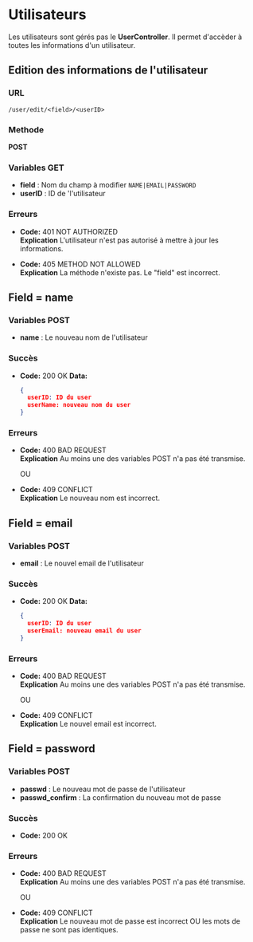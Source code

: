 # Utilisateurs

Les utilisateurs sont gérés pas le **UserController**. Il permet d'accèder à toutes les informations d'un utilisateur.

## Edition des informations de l'utilisateur

### URL

```
/user/edit/<field>/<userID>
```

### Methode
**POST**

### Variables GET

* **field** : Nom du champ à modifier `NAME|EMAIL|PASSWORD`
* **userID** : ID de 'l'utilisateur

### Erreurs

* **Code:** 401 NOT AUTHORIZED <br />
  **Explication** L'utilisateur n'est pas autorisé à mettre à jour les informations.

* **Code:** 405 METHOD NOT ALLOWED <br />
  **Explication** La méthode n'existe pas. Le "field" est incorrect.

## Field = name

### Variables POST

* **name** : Le nouveau nom de l'utilisateur

### Succès

* **Code:** 200 OK
  **Data:**
  ```json
  {
  	userID: ID du user
  	userName: nouveau nom du user
  }
  ```

### Erreurs

* **Code:** 400 BAD REQUEST <br />
  **Explication** Au moins une des variables POST n'a pas été transmise.

  OU

* **Code:** 409 CONFLICT <br />
  **Explication** Le nouveau nom est incorrect. 

## Field = email

### Variables POST

* **email** : Le nouvel email de l'utilisateur

### Succès

* **Code:** 200 OK
  **Data:**
  ```json
  {
  	userID: ID du user
  	userEmail: nouveau email du user
  }
  ```

### Erreurs

* **Code:** 400 BAD REQUEST <br />
  **Explication** Au moins une des variables POST n'a pas été transmise.

  OU

* **Code:** 409 CONFLICT <br />
  **Explication** Le nouvel email est incorrect. 

## Field = password

### Variables POST

* **passwd** : Le nouveau mot de passe de l'utilisateur
* **passwd_confirm** : La confirmation du nouveau mot de passe

### Succès

* **Code:** 200 OK <br />

### Erreurs

* **Code:** 400 BAD REQUEST <br />
  **Explication** Au moins une des variables POST n'a pas été transmise.

  OU

* **Code:** 409 CONFLICT <br />
  **Explication** Le nouveau mot de passe est incorrect OU les mots de passe ne sont pas identiques.
